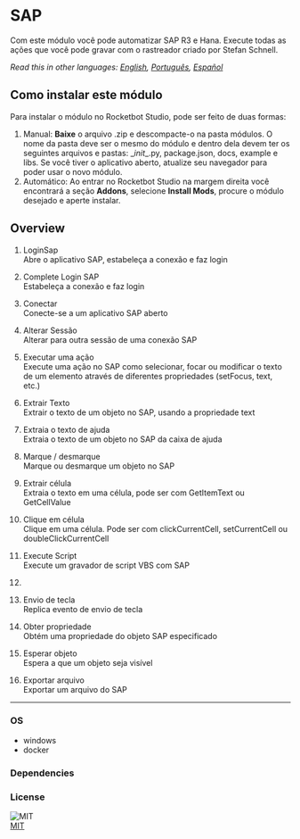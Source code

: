 



# SAP
  
Com este módulo você pode automatizar SAP R3 e Hana. Execute todas as ações que você pode gravar com o rastreador criado por Stefan Schnell.  

*Read this in other languages: [English](README.md), [Português](README.pr.md), [Español](README.es.md)*

## Como instalar este módulo
  
Para instalar o módulo no Rocketbot Studio, pode ser feito de duas formas:
1. Manual: __Baixe__ o arquivo .zip e descompacte-o na pasta módulos. O nome da pasta deve ser o mesmo do módulo e dentro dela devem ter os seguintes arquivos e pastas: \__init__.py, package.json, docs, example e libs. Se você tiver o aplicativo aberto, atualize seu navegador para poder usar o novo módulo.
2. Automático: Ao entrar no Rocketbot Studio na margem direita você encontrará a seção **Addons**, selecione **Install Mods**, procure o módulo desejado e aperte instalar.  


## Overview


1. LoginSap  
Abre o aplicativo SAP, estabeleça a conexão e faz login

2. Complete Login SAP  
Estabeleça a conexão e faz login

3. Conectar  
Conecte-se a um aplicativo SAP aberto

4. Alterar Sessão  
Alterar para outra sessão de uma conexão SAP

5. Executar uma ação  
Execute uma ação no SAP como selecionar, focar ou modificar o texto de um elemento através de diferentes propriedades (setFocus, text, etc.)

6. Extrair Texto  
Extrair o texto de um objeto no SAP, usando a propriedade text

7. Extraia o texto de ajuda  
Extraia o texto de um objeto no SAP da caixa de ajuda

8. Marque / desmarque  
Marque ou desmarque um objeto no SAP

9. Extrair célula  
Extraia o texto em uma célula, pode ser com GetItemText ou GetCellValue

10. Clique em célula  
Clique em uma célula. Pode ser com clickCurrentCell, setCurrentCell ou doubleClickCurrentCell

11. Execute Script  
Execute um gravador de script VBS com SAP

12.   


13. Envio de tecla  
Replica evento de envio de tecla

14. Obter propriedade  
Obtém uma propriedade do objeto SAP especificado

15. Esperar objeto  
Espera a que um objeto seja visível

16. Exportar arquivo  
Exportar um arquivo do SAP  




----
### OS

- windows
- docker

### Dependencies

### License
  
![MIT](https://camo.githubusercontent.com/107590fac8cbd65071396bb4d04040f76cde5bde/687474703a2f2f696d672e736869656c64732e696f2f3a6c6963656e73652d6d69742d626c75652e7376673f7374796c653d666c61742d737175617265)  
[MIT](http://opensource.org/licenses/mit-license.ph)